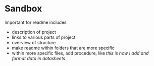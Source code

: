 # Sandbox

Important for readme includes 

- description of project
- links to various parts of project
- overview of structure
- make readme within folders that are more specific
- within more specific files, add procedure, like *this is how I add and format data in datasheets*
